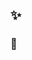 
##                                                                       ✨
### 🔭


<!--
**revire/revire** is a ✨ _special_ ✨ repository because its `README.md` (this file) appears on your GitHub profile.
-->


